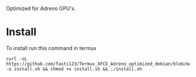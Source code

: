 Optimized for Adreno GPU's.

# Install

To install run this command in termux

```
curl -sL https://github.com/fasti123/Termux_XFCE_Adreno_optimized_debian/blob/main/install.sh -o install.sh && chmod +x install.sh && ./install.sh
```
&nbsp;
